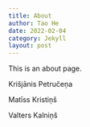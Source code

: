 ```yaml
---
title: About
author: Tao He
date: 2022-02-04
category: Jekyll
layout: post
---
```


This is an about page.

Krišjānis Petručeņa

Matīss Kristiņš

Valters Kalniņš
